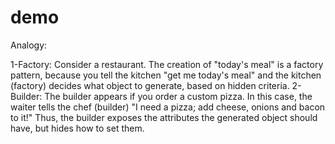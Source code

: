 # demo

Analogy:

   1-Factory: Consider a restaurant. The creation of "today's meal" is a factory pattern, because you tell the kitchen "get me today's meal" and the kitchen (factory) decides what object to generate, based on hidden criteria.
   2-Builder: The builder appears if you order a custom pizza. In this case, the waiter tells the chef (builder) "I need a pizza; add cheese, onions and bacon to it!" Thus, the builder exposes the attributes the generated object should have, but hides how to set them.
